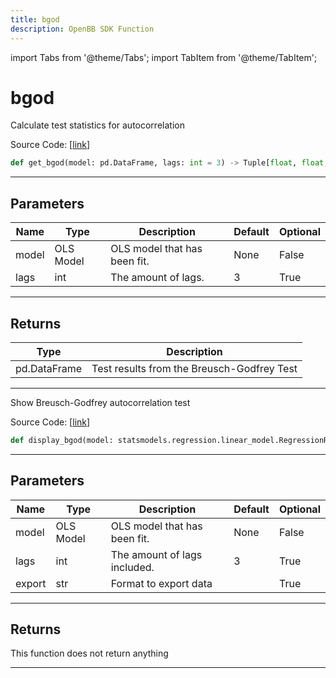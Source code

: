 ```yaml
---
title: bgod
description: OpenBB SDK Function
---
```


import Tabs from '@theme/Tabs';
import TabItem from '@theme/TabItem';

# bgod

<Tabs>
<TabItem value="model" label="Model" default>

Calculate test statistics for autocorrelation

Source Code: [[link](https://github.com/OpenBB-finance/OpenBBTerminal/tree/main/openbb_terminal/econometrics/regression_model.py#L537)]

```python
def get_bgod(model: pd.DataFrame, lags: int = 3) -> Tuple[float, float, float, float]
```

---

## Parameters

| Name | Type | Description | Default | Optional |
| ---- | ---- | ----------- | ------- | -------- |
| model | OLS Model | OLS model that has been fit. | None | False |
| lags | int | The amount of lags. | 3 | True |


---

## Returns

| Type | Description |
| ---- | ----------- |
| pd.DataFrame | Test results from the Breusch-Godfrey Test |
---



</TabItem>
<TabItem value="view" label="View">

Show Breusch-Godfrey autocorrelation test

Source Code: [[link](https://github.com/OpenBB-finance/OpenBBTerminal/tree/main/openbb_terminal/econometrics/regression_view.py#L141)]

```python
def display_bgod(model: statsmodels.regression.linear_model.RegressionResultsWrapper, lags: int = 3, export: str = "") -> None
```

---

## Parameters

| Name | Type | Description | Default | Optional |
| ---- | ---- | ----------- | ------- | -------- |
| model | OLS Model | OLS model that has been fit. | None | False |
| lags | int | The amount of lags included. | 3 | True |
| export | str | Format to export data |  | True |


---

## Returns

This function does not return anything

---



</TabItem>
</Tabs>